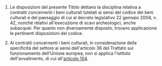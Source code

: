 1. Le disposizioni del presente Titolo dettano la disciplina relativa a contratti concernenti i beni culturali tutelati ai sensi del codice dei beni culturali e del paesaggio di cui al decreto legislativo 22 gennaio 2004, n. 42, nonché relativi all'esecuzione di scavi archeologici, anche subacquei. Per quanto non diversamente disposto, trovano applicazione le pertinenti disposizioni del codice.
 
2. Ai contratti concernenti i beni culturali, in considerazione della specificità del settore ai sensi dell'articolo 36 del Trattato sul funzionamento dell'Unione europea, non si applica l'istituto dell'avvalimento, di cui all'[articolo 104](/index.html?article=articolo-104&version=2).
